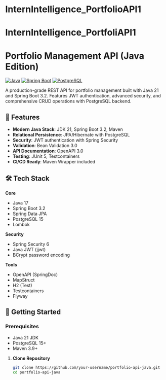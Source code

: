 # InternIntelligence_PortfolioAPI1
# InternIntelligence_PortfoliAPI1
# Portfolio Management API (Java Edition)

[![Java](https://img.shields.io/badge/Java-21-blue)](https://openjdk.org/projects/jdk/21/)
[![Spring Boot](https://img.shields.io/badge/Spring_Boot-3.2-green)](https://spring.io/projects/spring-boot)
[![PostgreSQL](https://img.shields.io/badge/PostgreSQL-15-blue)](https://www.postgresql.org/)

A production-grade REST API for portfolio management built with Java 21 and Spring Boot 3.2. Features JWT authentication, advanced security, and comprehensive CRUD operations with PostgreSQL backend.

## 🌟 Features

- **Modern Java Stack**: JDK 21, Spring Boot 3.2, Maven
- **Relational Persistence**: JPA/Hibernate with PostgreSQL
- **Security**: JWT authentication with Spring Security
- **Validation**: Bean Validation 3.0
- **API Documentation**: OpenAPI 3.0
- **Testing**: JUnit 5, Testcontainers
- **CI/CD Ready**: Maven Wrapper included

## 🛠 Tech Stack

**Core**
- Java 17
- Spring Boot 3.2
- Spring Data JPA
- PostgreSQL 15
- Lombok

**Security**
- Spring Security 6
- Java JWT (jjwt)
- BCrypt password encoding

**Tools**
- OpenAPI (SpringDoc)
- MapStruct
- H2 (Test)
- Testcontainers
- Flyway

## 🚀 Getting Started

### Prerequisites
- Java 21 JDK
- PostgreSQL 15+
- Maven 3.9+

1. **Clone Repository**
   ```bash
   git clone https://github.com/your-username/portfolio-api-java.git
   cd portfolio-api-java
